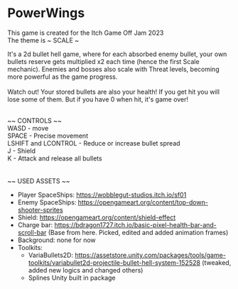 # PowerWings
This game is created for the Itch Game Off Jam 2023<br>
The theme is ~ SCALE ~<br>

It's a 2d bullet hell game, where for each absorbed enemy bullet, your own bullets reserve gets multiplied x2 each time (hence the first Scale mechanic).
Enemies and bosses also scale with Threat levels, becoming more powerful as the game progress.<br><br>
Watch out! Your stored bullets are also your health! If you get hit you will lose some of them. But if you have 0 when hit, it's game over!
<br><br>

~~ CONTROLS ~~<br>
WASD - move<br>
SPACE - Precise movement<br>
LSHIFT and LCONTROL - Reduce or increase bullet spread<br>
J - Shield<br>
K - Attack and release all bullets
<br><br><br>
~~ USED ASSETS ~~
- Player SpaceShips: https://wobblegut-studios.itch.io/sf01
- Enemy SpaceShips: https://opengameart.org/content/top-down-shooter-sprites
- Shield: https://opengameart.org/content/shield-effect
- Charge bar: https://bdragon1727.itch.io/basic-pixel-health-bar-and-scroll-bar (Base from here. Picked, edited and added animation frames)
- Background: none for now
- Toolkits:
  - VariaBullets2D: https://assetstore.unity.com/packages/tools/game-toolkits/variabullet2d-projectile-bullet-hell-system-152528 (tweaked, added new logics and changed others)
  - Splines Unity built in package
